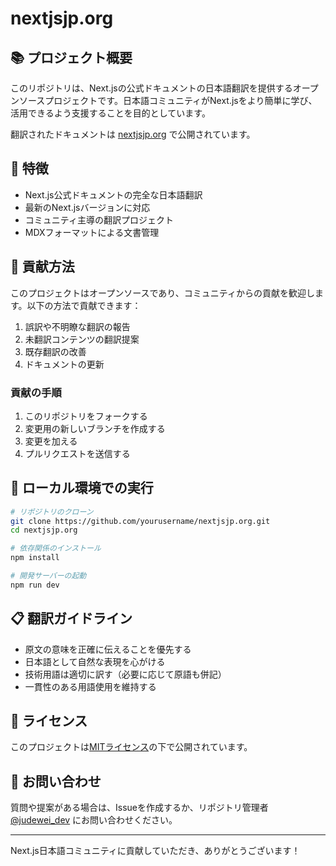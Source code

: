 # nextjsjp.org

## 📚 プロジェクト概要

このリポジトリは、Next.jsの公式ドキュメントの日本語翻訳を提供するオープンソースプロジェクトです。日本語コミュニティがNext.jsをより簡単に学び、活用できるよう支援することを目的としています。

翻訳されたドキュメントは [nextjsjp.org](https://nextjsjp.org) で公開されています。

## 🌟 特徴

- Next.js公式ドキュメントの完全な日本語翻訳
- 最新のNext.jsバージョンに対応
- コミュニティ主導の翻訳プロジェクト
- MDXフォーマットによる文書管理

## 👥 貢献方法

このプロジェクトはオープンソースであり、コミュニティからの貢献を歓迎します。以下の方法で貢献できます：

1. 誤訳や不明瞭な翻訳の報告
2. 未翻訳コンテンツの翻訳提案
3. 既存翻訳の改善
4. ドキュメントの更新

### 貢献の手順

1. このリポジトリをフォークする
2. 変更用の新しいブランチを作成する
3. 変更を加える
4. プルリクエストを送信する

## 🚀 ローカル環境での実行

```bash
# リポジトリのクローン
git clone https://github.com/yourusername/nextjsjp.org.git
cd nextjsjp.org

# 依存関係のインストール
npm install

# 開発サーバーの起動
npm run dev
```

## 📋 翻訳ガイドライン

- 原文の意味を正確に伝えることを優先する
- 日本語として自然な表現を心がける
- 技術用語は適切に訳す（必要に応じて原語も併記）
- 一貫性のある用語使用を維持する

## 📝 ライセンス

このプロジェクトは[MITライセンス](LICENSE)の下で公開されています。

## 📮 お問い合わせ

質問や提案がある場合は、Issueを作成するか、リポジトリ管理者 [@judewei_dev](https://x.com/judewei_dev) にお問い合わせください。

---

Next.js日本語コミュニティに貢献していただき、ありがとうございます！